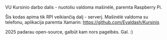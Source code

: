 VU Kursinio darbo dalis - nuotoliu valdoma mašinėlė, paremta Raspberry Pi.

Šis kodas apima tik RPI veikiančią dalį - serverį. Mašinėlė valdoma su telefonu, aplikacija paremta Xamarin: https://github.com/Evaldash/Kursinis

2025 padarau open-source, galbūt kam nors pagelbės. Gal. :)
